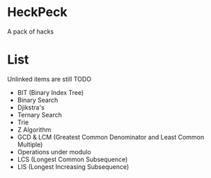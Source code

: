 # HeckPeck
A pack of hacks

# List
Unlinked items are still TODO
* BIT (Binary Index Tree)
* Binary Search
* Djikstra's
* Ternary Search
* Trie
* Z Algorithm
* GCD & LCM (Greatest Common Denominator and Least Common Multiple)
* Operations under modulo
* LCS (Longest Common Subsequence)
* LIS (Longest Increasing Subsequence)
